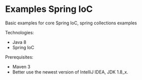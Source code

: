 # Examples Spring IoC

Basic examples for core Spring IoC, spring collections examples

Technologies:
- Java 8
- Spring IoC

Prerequisites:
- Maven 3
- Better use the newest version of IntelliJ IDEA, JDK 1.8_x.
